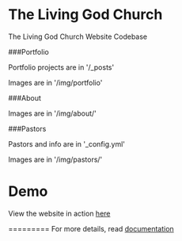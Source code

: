 The Living God Church
====================

The Living God Church Website Codebase

###Portfolio

Portfolio projects are in '/_posts'

Images are in '/img/portfolio'

###About

Images are in '/img/about/'

###Pastors

Pastors and info are in '_config.yml'

Images are in '/img/pastors/'


# Demo

View the website in action [here](https://www.tlg-church.com/)

=========
For more details, read [documentation](http://jekyllrb.com/)
